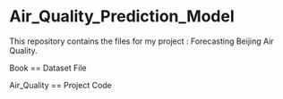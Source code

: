 # Air_Quality_Prediction_Model

This repository contains the files for my project : Forecasting Beijing Air Quality.

Book == Dataset File

Air_Quality == Project Code
